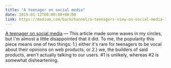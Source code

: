 ```yaml
---
title: "A teenager on social media"
date: 2015-01-12T00:00:00+00:00
link: https://medium.com/backchannel/a-teenagers-view-on-social-media-1df945c09ac6
---
```

[A teenager on social media](https://medium.com/backchannel/a-teenagers-view-on-social-media-1df945c09ac6) &mdash; 
 This article made some waves in my circles, but I'm almost a little disappointed that it did. To me, the popularity this piece means one of two things: 1.) either it's rare for teenagers to be vocal about their opinions on web products, or 2.) we, the builders of said products, aren't actually talking to our users. #1 is unlikely, whereas #2 is somewhat disheartening.  
